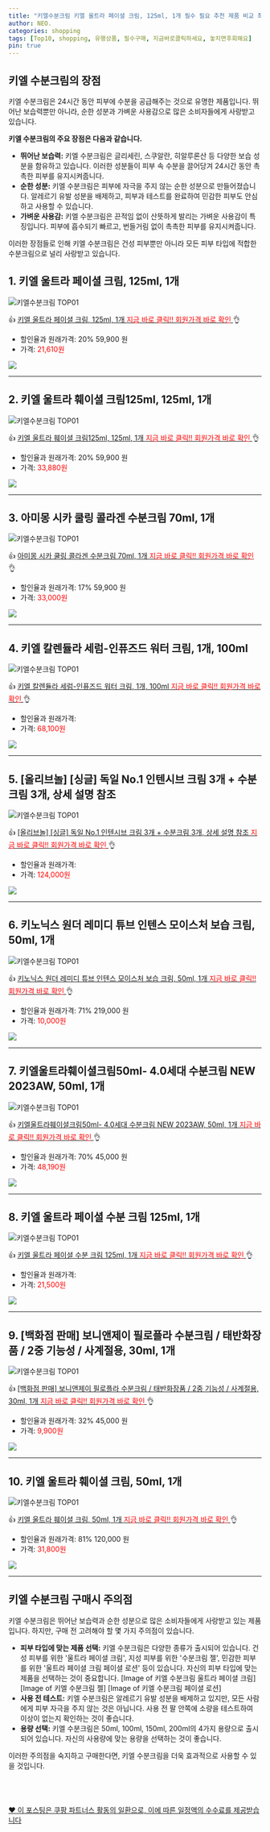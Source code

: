 ```yaml
---
title: "키엘수분크림 키엘 울트라 페이셜 크림, 125ml, 1개 필수 필요 추천 제품 비교 최저 가격 비교 장점 구매 후기 구매평"
author: NEO.
categories: shopping
tags: [Top10, shopping, 유행상품, 필수구매, 지금바로클릭하세요, 놓치면후회해요]
pin: true
---
```

**<h2>키엘 수분크림의 장점</h2>**

키엘 수분크림은 24시간 동안 피부에 수분을 공급해주는 것으로 유명한 제품입니다. 뛰어난 보습력뿐만 아니라, 순한 성분과 가벼운 사용감으로 많은 소비자들에게 사랑받고 있습니다.

**키엘 수분크림의 주요 장점은 다음과 같습니다.**

* **뛰어난 보습력:** 키엘 수분크림은 글리세린, 스쿠알란, 히알루론산 등 다양한 보습 성분을 함유하고 있습니다. 이러한 성분들이 피부 속 수분을 끌어당겨 24시간 동안 촉촉한 피부를 유지시켜줍니다.
* **순한 성분:** 키엘 수분크림은 피부에 자극을 주지 않는 순한 성분으로 만들어졌습니다. 알레르기 유발 성분을 배제하고, 피부과 테스트를 완료하여 민감한 피부도 안심하고 사용할 수 있습니다.
* **가벼운 사용감:** 키엘 수분크림은 끈적임 없이 산뜻하게 발리는 가벼운 사용감이 특징입니다. 피부에 흡수되기 빠르고, 번들거림 없이 촉촉한 피부를 유지시켜줍니다.

이러한 장점들로 인해 키엘 수분크림은 건성 피부뿐만 아니라 모든 피부 타입에 적합한 수분크림으로 널리 사랑받고 있습니다.

   

## 1. 키엘 울트라 페이셜 크림, 125ml, 1개

![키엘수분크림 TOP01](https://thumbnail9.coupangcdn.com/thumbnails/remote/490x490ex/image/vendor_inventory/0b98/11cf777421e156ac9cccdd224322afbd18421e4fa97fb29f4077cbe0069f.png)


👍 [키엘 울트라 페이셜 크림, 125ml, 1개 <font color=red> 지금 바로 클릭!! 회원가격 바로 확인 </font> ](https://link.coupang.com/re/AFFSDP?lptag=AF3617701&subid=GithubCoopas&pageKey=12988392&traceid=V0-153&itemId=54577077&vendorItemId=87927576146) 👌 


- 할인율과 원래가격: 20%  59,900   원
- 가격: <span style='color:red'>21,610원</span>

[![](/discount_price.png)](https://link.coupang.com/re/AFFSDP?lptag=AF3617701&subid=GithubCoopas&pageKey=12988392&traceid=V0-153&itemId=54577077&vendorItemId=87927576146)

---


   

## 2. 키엘 울트라 훼이셜 크림125ml, 125ml, 1개

![키엘수분크림 TOP01](https://thumbnail6.coupangcdn.com/thumbnails/remote/490x490ex/image/vendor_inventory/9ff4/5eca46ba9400fc38cb2247636f4598e32a51bba248520fb58a69aefc7753.jpg)


👍 [키엘 울트라 훼이셜 크림125ml, 125ml, 1개 <font color=red> 지금 바로 클릭!! 회원가격 바로 확인 </font> ](https://link.coupang.com/re/AFFSDP?lptag=AF3617701&subid=GithubCoopas&pageKey=6682592691&traceid=V0-153&itemId=15415735816&vendorItemId=87905007614) 👌 


- 할인율과 원래가격: 20%  59,900   원
- 가격: <span style='color:red'>33,880원</span>

[![](/discount_price.png)](https://link.coupang.com/re/AFFSDP?lptag=AF3617701&subid=GithubCoopas&pageKey=6682592691&traceid=V0-153&itemId=15415735816&vendorItemId=87905007614)

---


   

## 3. 아미몽 시카 쿨링 콜라겐 수분크림 70ml, 1개

![키엘수분크림 TOP01](https://thumbnail7.coupangcdn.com/thumbnails/remote/490x490ex/image/vendor_inventory/a226/73ddf565d855bd46ab7eb2a0eb229544949033f35e05071d18cfc2a2adbc.jpg)


👍 [아미몽 시카 쿨링 콜라겐 수분크림 70ml, 1개 <font color=red> 지금 바로 클릭!! 회원가격 바로 확인 </font> ](https://link.coupang.com/re/AFFSDP?lptag=AF3617701&subid=GithubCoopas&pageKey=7689112555&traceid=V0-153&itemId=20557725213&vendorItemId=87502701117) 👌 


- 할인율과 원래가격: 17%  59,900   원
- 가격: <span style='color:red'>33,000원</span>

[![](/discount_price.png)](https://link.coupang.com/re/AFFSDP?lptag=AF3617701&subid=GithubCoopas&pageKey=7689112555&traceid=V0-153&itemId=20557725213&vendorItemId=87502701117)

---


   

## 4. 키엘 칼렌듈라 세럼-인퓨즈드 워터 크림, 1개, 100ml

![키엘수분크림 TOP01](https://thumbnail8.coupangcdn.com/thumbnails/remote/490x490ex/image/vendor_inventory/cb61/5804cb537aa1f1f8bac6fafd336eabbb5090a87e239f0320b0cad2792f3d.png)


👍 [키엘 칼렌듈라 세럼-인퓨즈드 워터 크림, 1개, 100ml <font color=red> 지금 바로 클릭!! 회원가격 바로 확인 </font> ](https://link.coupang.com/re/AFFSDP?lptag=AF3617701&subid=GithubCoopas&pageKey=6590926126&traceid=V0-153&itemId=794923546&vendorItemId=82111165633) 👌 


- 할인율과 원래가격: 
- 가격: <span style='color:red'>68,100원</span>

[![](/discount_price.png)](https://link.coupang.com/re/AFFSDP?lptag=AF3617701&subid=GithubCoopas&pageKey=6590926126&traceid=V0-153&itemId=794923546&vendorItemId=82111165633)

---


   

## 5. [올리브놀] [싱글] 독일 No.1 인텐시브 크림 3개 + 수분크림 3개, 상세 설명 참조

![키엘수분크림 TOP01](https://thumbnail6.coupangcdn.com/thumbnails/remote/490x490ex/image/vendor_inventory/0318/eaff88f74e8cc2f2513fbda34b1e901be896430407cd5bf8a9de669853ff.jpg)


👍 [[올리브놀] [싱글] 독일 No.1 인텐시브 크림 3개 + 수분크림 3개, 상세 설명 참조 <font color=red> 지금 바로 클릭!! 회원가격 바로 확인 </font> ](https://link.coupang.com/re/AFFSDP?lptag=AF3617701&subid=GithubCoopas&pageKey=7544696161&traceid=V0-153&itemId=19841675722&vendorItemId=86943188756) 👌 


- 할인율과 원래가격: 
- 가격: <span style='color:red'>124,000원</span>

[![](/discount_price.png)](https://link.coupang.com/re/AFFSDP?lptag=AF3617701&subid=GithubCoopas&pageKey=7544696161&traceid=V0-153&itemId=19841675722&vendorItemId=86943188756)

---


   

## 6. 키노닉스 원더 레미디 튜브 인텐스 모이스처 보습 크림, 50ml, 1개

![키엘수분크림 TOP01](https://thumbnail9.coupangcdn.com/thumbnails/remote/490x490ex/image/retail/images/169236605475915-52c62998-1ad1-45dc-8bfe-497526bda99c.jpg)


👍 [키노닉스 원더 레미디 튜브 인텐스 모이스처 보습 크림, 50ml, 1개 <font color=red> 지금 바로 클릭!! 회원가격 바로 확인 </font> ](https://link.coupang.com/re/AFFSDP?lptag=AF3617701&subid=GithubCoopas&pageKey=1291153233&traceid=V0-153&itemId=2302319136&vendorItemId=70299248507) 👌 


- 할인율과 원래가격: 71%  219,000   원
- 가격: <span style='color:red'>10,000원</span>

[![](/discount_price.png)](https://link.coupang.com/re/AFFSDP?lptag=AF3617701&subid=GithubCoopas&pageKey=1291153233&traceid=V0-153&itemId=2302319136&vendorItemId=70299248507)

---


   

## 7. 키엘울트라훼이셜크림50ml- 4.0세대 수분크림 NEW 2023AW, 50ml, 1개

![키엘수분크림 TOP01](https://thumbnail8.coupangcdn.com/thumbnails/remote/490x490ex/image/vendor_inventory/5f79/392aa2bbeac40cdb5a223c21ad2a7ac9107b9fbe7072ef675c2eb1183b9b.JPG)


👍 [키엘울트라훼이셜크림50ml- 4.0세대 수분크림 NEW 2023AW, 50ml, 1개 <font color=red> 지금 바로 클릭!! 회원가격 바로 확인 </font> ](https://link.coupang.com/re/AFFSDP?lptag=AF3617701&subid=GithubCoopas&pageKey=12988392&traceid=V0-153&itemId=15596652482&vendorItemId=87641896582) 👌 


- 할인율과 원래가격: 70%  45,000   원
- 가격: <span style='color:red'>48,190원</span>

[![](/discount_price.png)](https://link.coupang.com/re/AFFSDP?lptag=AF3617701&subid=GithubCoopas&pageKey=12988392&traceid=V0-153&itemId=15596652482&vendorItemId=87641896582)

---


   

## 8. 키엘 울트라 페이셜 수분 크림 125ml, 1개

![키엘수분크림 TOP01](https://thumbnail9.coupangcdn.com/thumbnails/remote/490x490ex/image/vendor_inventory/0b98/11cf777421e156ac9cccdd224322afbd18421e4fa97fb29f4077cbe0069f.png)


👍 [키엘 울트라 페이셜 수분 크림 125ml, 1개 <font color=red> 지금 바로 클릭!! 회원가격 바로 확인 </font> ](https://link.coupang.com/re/AFFSDP?lptag=AF3617701&subid=GithubCoopas&pageKey=7700242233&traceid=V0-153&itemId=20788658089&vendorItemId=87903092974) 👌 


- 할인율과 원래가격: 
- 가격: <span style='color:red'>21,500원</span>

[![](/discount_price.png)](https://link.coupang.com/re/AFFSDP?lptag=AF3617701&subid=GithubCoopas&pageKey=7700242233&traceid=V0-153&itemId=20788658089&vendorItemId=87903092974)

---


   

## 9. [백화점 판매] 보니앤제이 필로플라 수분크림 / 태반화장품 / 2중 기능성 / 사계절용, 30ml, 1개

![키엘수분크림 TOP01](https://thumbnail9.coupangcdn.com/thumbnails/remote/490x490ex/image/vendor_inventory/16bc/09f17d9caeb54ccac7a6e1d5612805de4c17a9b838f7b8edb49526c05c05.jpg)


👍 [[백화점 판매] 보니앤제이 필로플라 수분크림 / 태반화장품 / 2중 기능성 / 사계절용, 30ml, 1개 <font color=red> 지금 바로 클릭!! 회원가격 바로 확인 </font> ](https://link.coupang.com/re/AFFSDP?lptag=AF3617701&subid=GithubCoopas&pageKey=6078649712&traceid=V0-153&itemId=11256268298&vendorItemId=76141784023) 👌 


- 할인율과 원래가격: 32%  45,000   원
- 가격: <span style='color:red'>9,900원</span>

[![](/discount_price.png)](https://link.coupang.com/re/AFFSDP?lptag=AF3617701&subid=GithubCoopas&pageKey=6078649712&traceid=V0-153&itemId=11256268298&vendorItemId=76141784023)

---


   

## 10. 키엘 울트라 훼이셜 크림, 50ml, 1개

![키엘수분크림 TOP01](https://thumbnail10.coupangcdn.com/thumbnails/remote/490x490ex/image/vendor_inventory/7fa8/e5f5e4950227a16b0b51ccc059205caa368dca2b8b618f723ccc4679d785.png)


👍 [키엘 울트라 훼이셜 크림, 50ml, 1개 <font color=red> 지금 바로 클릭!! 회원가격 바로 확인 </font> ](https://link.coupang.com/re/AFFSDP?lptag=AF3617701&subid=GithubCoopas&pageKey=6682592691&traceid=V0-153&itemId=517137589&vendorItemId=82167037856) 👌 


- 할인율과 원래가격: 81%  120,000   원
- 가격: <span style='color:red'>31,800원</span>

[![](/discount_price.png)](https://link.coupang.com/re/AFFSDP?lptag=AF3617701&subid=GithubCoopas&pageKey=6682592691&traceid=V0-153&itemId=517137589&vendorItemId=82167037856)

---
**<h2>키엘 수분크림 구매시 주의점</h2>**

키엘 수분크림은 뛰어난 보습력과 순한 성분으로 많은 소비자들에게 사랑받고 있는 제품입니다. 하지만, 구매 전 고려해야 할 몇 가지 주의점이 있습니다.

* **피부 타입에 맞는 제품 선택:** 키엘 수분크림은 다양한 종류가 출시되어 있습니다. 건성 피부를 위한 '울트라 페이셜 크림', 지성 피부를 위한 '수분크림 젤', 민감한 피부를 위한 '울트라 페이셜 크림 페이셜 로션' 등이 있습니다. 자신의 피부 타입에 맞는 제품을 선택하는 것이 중요합니다.
[Image of 키엘 수분크림 울트라 페이셜 크림]
[Image of 키엘 수분크림 젤]
[Image of 키엘 수분크림 페이셜 로션]
* **사용 전 테스트:** 키엘 수분크림은 알레르기 유발 성분을 배제하고 있지만, 모든 사람에게 피부 자극을 주지 않는 것은 아닙니다. 사용 전 팔 안쪽에 소량을 테스트하여 이상이 없는지 확인하는 것이 좋습니다.
* **용량 선택:** 키엘 수분크림은 50ml, 100ml, 150ml, 200ml의 4가지 용량으로 출시되어 있습니다. 자신의 사용량에 맞는 용량을 선택하는 것이 좋습니다.

이러한 주의점을 숙지하고 구매한다면, 키엘 수분크림을 더욱 효과적으로 사용할 수 있을 것입니다.<br><br><br><br><br> [ ❤  이 포스팅은 쿠팡 파트너스 활동의 일환으로, 이에 따른 일정액의 수수료를 제공받습니다](https://link.coupang.com/a/bcEFyh)